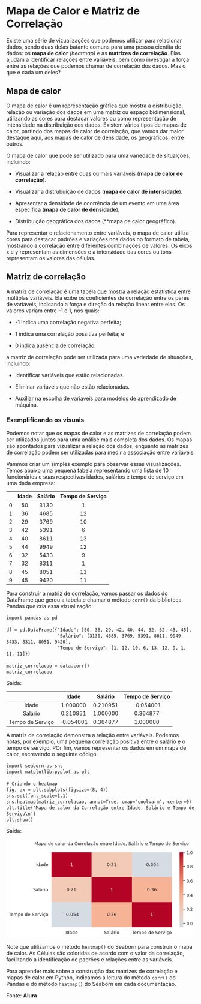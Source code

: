# Mapa de Calor e Matriz de Correlação

Existe uma série de vizualizações que podemos utilizar para relacionar dados, sendo duas delas batante comuns para uma pessoa cientita de dados: os **mapa de calor** *(heatmap)* e as **matrizes de correlação**. Elas ajudam a identificar relações entre variáveis, bem como investigar a força entre as relações que podemos chamar de correlação dos dados. Mas o que é cada um deles?

## Mapa de calor

O mapa de calor é um representação gráfica que mostra a distribuição, relação ou variação dos dados em uma matriz ou espaço bidimensional, utilizando as cores para destacar valores ou como representação de intensidade na distribuição dos dados. Existem vários tipos de mapas de calor, partindo dos mapas de calor de correlação, que vamos dar maior destaque aqui, aos mapas de calor de densidade, os geográficos, entre outros.

O mapa de calor que pode ser utilizado para uma variedade de situalções, incluindo:

- Visualizar a relação entre duas ou mais variáveis (**mapa de calor de correlação**).

- Visualizar a distrubuição de dados (**mapa de calor de intensidade**).

- Apresentar a densidade de ocorrência de um evento em uma área específica (**mapa de calor de densidade**).

- Distribuição geográfica dos dados (**mapa de calor geográfico).

Para representar o relacionamento entre variáveis, o mapa de calor utiliza cores para destacar padrões e variações nos dados no formato de tabela, mostrando a correlação entre diferentes combinações de valores. Os eixos x e y representam as dimensões e a intensidade das cores ou tons representam os valores das células.

## Matriz de correlação

A matriz de correlação é uma tabela que mostra a relação estatística entre múltiplas variáveis. Ela exibe os coeficientes de correlação entre os pares de variáveis, indicando a força e direção da relação linear entre elas. Os valores variam entre -1 e 1, nos quais:

- -1 indica uma correlação negativa perfeita;

- 1 indica uma correlação possitiva perfeita; e

- 0 indica ausência de correlação.

a matriz de correlação pode ser utilizada para uma variedade de situações, incluindo:

- Identificar variáveis que estão relacionadas.

- Eliminar variáveis que não estão relacionadas.

- Auxiliar na escolha de variáveis para modelos de aprendizado de máquina.

### Exemplificando os visuais

Podemos notar que os mapas de calor e as matrizes de correlação podem ser utilizados juntos para uma análise mais completa dos dados. Os mapas são apontados para vizualizar a relação dos dados, enquanto as matrizes de correlação podem ser utilizadas para medir a associação entre variáveis.

Vammos criar um simples exemplo para observar essas visualizações. Temos abaixo uma pequena tabela representando uma lista de 10 funcionários e suas respectivas idades, salários e tempo de serviço em uma dada empresa:


|    |Idade|Salário|Tempo de Serviço|
|:--:|:--:|:---:|:--:|
| 0  | 50 |	3130|  1 |
| 1  | 36 |	4685| 12 |
| 2  | 29 |	3769| 10 |
| 3  | 42 |	5391|  6 |
| 4  | 40 |	8611| 13 |
| 5  | 44 |	9949| 12 |
| 6  | 32 |	5433|  9 |
| 7  | 32 |	8311|  1 |
| 8  | 45 |	8051| 11 |
| 9  | 45 |	9420| 11 |

Para construir a matriz de correlação, vamos passar os dados do DataFrame que gerou a tabela e chamar o método ```corr()``` da biblioteca Pandas que cria essa vizualização:

```
import pandas as pd

df = pd.DataFrame({"Idade": [50, 36, 29, 42, 40, 44, 32, 32, 45, 45],
                   "Salário": [3130, 4685, 3769, 5391, 8611, 9949, 5433, 8311, 8051, 9420],
                   "Tempo de Serviço": [1, 12, 10, 6, 13, 12, 9, 1, 11, 11]})

matriz_correlacao = data.corr()
matriz_correlacao
```

Saída:


|       | Idade|	Salário|	Tempo de Serviço|
| :--:  | :---: | :----: | :---: |
|Idade	|1.000000|	0.210951|	-0.054001|
|Salário|	0.210951|	1.000000|	0.364877|
|Tempo de Serviço|	-0.054001|	0.364877|	1.000000|

A matriz de correlação demonstra a relação entre variáveis. Podemos notas, por exemplo, uma pequena correlação positiva entre o salário e o tempo de serviço. POr fim, vamos representar os dados em um mapa de calor, escrevendo o seguinte código:

```
import seaborn as sns
import matplotlib.pyplot as plt

# Criando o heatmap
fig, ax = plt.subplots(figsize=(8, 4))
sns.set(font_scale=1.1)
sns.heatmap(matriz_correlacao, annot=True, cmap='coolwarm', center=0)
plt.title('Mapa de calor da Correlação entre Idade, Salário e Tempo de Serviço\n')
plt.show()
```

Saída:

![Mapa de calor e Correlação](../ASSETS/mapadeCaloreCorrelação.png)

Note que utilizamos o método ```heatmap()``` do Seaborn para construir o mapa de calor. As Células são coloridas de acordo com o valor da correlação, facilitando a identificação de padrões e relações entre as variáveis.

Para aprender mais sobre a construção das matrizes de correlação e mapas de calor em Python, indicamos a leitura do método ```corr()``` do Pandas e do método ```heatmap()``` do Seaborn em cada documentação.

Fonte: **Alura**

[def]: ./docs/ASSETS/mapadeCaloreCorrelação.png